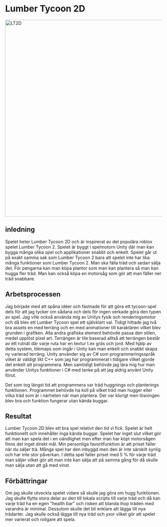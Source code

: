 # Lumber Tycoon 2D

<img width="632" alt="LT2D" src="https://user-images.githubusercontent.com/69853455/119678829-256cbe00-be40-11eb-87fc-a0eec4dc8e3d.PNG">

## inledning

Spelet heter Lumber Tycoon 2D och är inspirerat av det populära roblox spelet Lumber Tycoon 2.
Spelet är byggt i spelmotorn Unity där man kan bygga många olika spel och applikationer snabbt och enkelt.
Spelet går ut på exakt samma sak som Lumber Tycoon 2 bara att spelet inte har lika många funktioner som Lumber Tycoon 2. 
Man ska fälla träd och sedan sälja det. För pengarna kan man köpa plantor som man kan plantera så man kan hugga fler träd. 
Man kan också köpa en motorsåg som gör att man fäller ner träd snabbare.

## Arbetsprocessen

Jag började med att spåna idéer och fastnade för att göra ett tycoon-spel dels för att jag tycker om sådana och dels för ingen verkade göra den typen av spel. Jag ville också använda mig av Unitys fysik och renderingsmotor och då blev ett Lumber Tycoon spel ett självklart val.
Tidigt hittade jag två bra assets en med terräng och en med animationer till karaktären vilket blev grunden i grafiken. Alla andra grafiska element behövde passa den stilen, medel upplöst pixel art. 
Terrängen är tile baserad alltså att terrängen består av ett rutnät där varje ruta har en textur t.ex gräs och jord. 
Med hjälp av detta system, tilemaps som ingår i Unity kan man enkelt och snabbt skapa ny varierad terräng.
Unity använder sig av C# som programmeringsspråk vilket är väldigt likt C++ som jag har programmerat i tidigare vilket gjorde det enkelt att programmera.
Men samtidigt behövde jag lära mig hur man använder Unitys funktioner i C# med tanke på att jag aldrig använt Unity förut.

Det som tog längst tid att programmera var träd huggnings och planterings funktionen. Programmet behövde ha koll på vilket träd man hugger eller vilka träd som är i närheten när man plantera. Det var klurigt men lösningen blev bra och funktion fungerar utan kända buggar.

## Resultat

Lumber Tycoon 2D blev ett bra spel relativt den tid vi fick. Spelet är helt funktionellt och innehåller inga kända buggar. Spelet har inget slut vilket gör att man kan spela det i en oändlighet men efter man har köpt motorsågen finns det inget direkt mål.
Min personliga favoritfunktion är att priset faller när du säljer trä. Många spel har den inbyggd men den är inte särskilt synlig och har inte stor påverkan. I detta spel faller priset med 5 % för varje träd man säljer vilket gör att man inte kan sälja att på samma gång för då skulle man sälja utan att gå med vinst. 

## Förbättringar

Om jag skulle utveckla spelet vidare så skulle jag göra om hugg funktionen. Jag skulle flytta stora delar av den till lokala scripts till varje träd och då kan varje träd ha en egen "health bar" och risken att blanda ihop träden med varandra är minimal. Dessutom skulle det bli enklare att lägga till nya trädarter.
Jag skulle också lägga till nya träd och yxor vilket gör att spelet mer varierat och roligare att spela.
